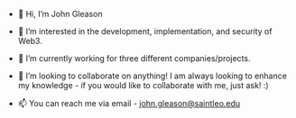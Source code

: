 - 👋 Hi, I’m John Gleason

- 👀 I’m interested in the development, implementation, and security of Web3. 

- 🌱 I’m currently working for three different companies/projects. 

- 💞️ I’m looking to collaborate on anything!  I am always looking to enhance my knowledge - if you would like to collaborate with me, just ask! :)

- 📫 You can reach me via email - john.gleason@saintleo.edu

<!---
johngleason1/johngleason1 is a ✨ special ✨ repository because its `README.md` (this file) appears on your GitHub profile.
You can click the Preview link to take a look at your changes.
--->
